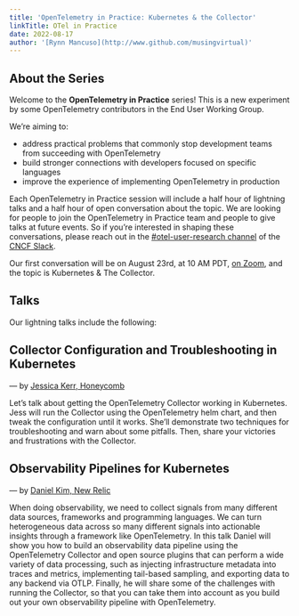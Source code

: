 ```yaml
---
title: 'OpenTelemetry in Practice: Kubernetes & the Collector'
linkTitle: OTel in Practice
date: 2022-08-17
author: '[Rynn Mancuso](http://www.github.com/musingvirtual)'
---
```


## About the Series

Welcome to the **OpenTelemetry in Practice** series! This is a new experiment by
some OpenTelemetry contributors in the End User Working Group.

We’re aiming to:

- address practical problems that commonly stop development teams from
  succeeding with OpenTelemetry
- build stronger connections with developers focused on specific languages
- improve the experience of implementing OpenTelemetry in production

Each OpenTelemetry in Practice session will include a half hour of lightning
talks and a half hour of open conversation about the topic. We are looking for
people to join the OpenTelemetry in Practice team and people to give talks at
future events. So if you’re interested in shaping these conversations, please
reach out in the
[#otel-user-research channel](https://cloud-native.slack.com/archives/C01RT3MSWGZ)
of the [CNCF Slack](https://slack.cncf.io/).

Our first conversation will be on August 23rd, at 10 AM PDT, [on Zoom](https://zoom.us/j/5227112777?pwd=TXBqZ3RMWVYxenVGdlk0SFlwMkwwQT09), and
the topic is Kubernetes & The Collector.

## Talks

Our lightning talks include the following:

## Collector Configuration and Troubleshooting in Kubernetes

&mdash; by [Jessica Kerr, Honeycomb](https://jessitron.com/)

Let’s talk about getting the OpenTelemetry Collector working in Kubernetes. Jess
will run the Collector using the OpenTelemetry helm chart, and then tweak the
configuration until it works. She’ll demonstrate two techniques for
troubleshooting and warn about some pitfalls. Then, share your victories and
frustrations with the Collector.

## Observability Pipelines for Kubernetes

&mdash; by [Daniel Kim, New Relic](https://newrelic.com/blog/authors/daniel-kim)

When doing observability, we need to collect signals from many different data
sources, frameworks and programming languages. We can turn heterogeneous data
across so many different signals into actionable insights through a framework
like OpenTelemetry. In this talk Daniel will show you how to build an
observability data pipeline using the OpenTelemetry Collector and open source
plugins that can perform a wide variety of data processing, such as injecting
infrastructure metadata into traces and metrics, implementing tail-based
sampling, and exporting data to any backend via OTLP. Finally, he will share
some of the challenges with running the Collector, so that you can take them
into account as you build out your own observability pipeline with
OpenTelemetry.
